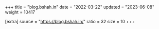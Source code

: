 +++
title = "blog.bshah.in"
date = "2022-03-22"
updated = "2023-06-08"
weight = 10417

[extra]
source = "https://blog.bshah.in/"
ratio = 32
size = 10
+++
